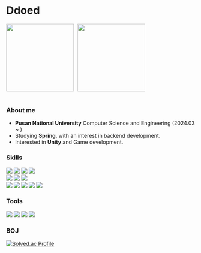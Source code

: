 # Ddoed

<div style="display: flex; gap: 10px;">
  <img src="https://github-readme-stats.vercel.app/api?username=ddoed&show_icons=true&locale=en&theme=tokyonight" height="180"/>
  <img src="https://github-readme-stats.vercel.app/api/top-langs?username=ddoed&show_icons=true&locale=en&layout=compact&theme=tokyonight" height="180"/>
</div>
<br>


### About me
* **Pusan National University** Computer Science and Engineering (2024.03 ~ )
* Studying **Spring**, with an interest in backend development.  
* Interested in **Unity** and Game development.  


### Skills
<div>
  <img src="https://img.shields.io/badge/C++-%2300599C.svg?style=for-the-badge&logo=c%2B%2B&logoColor=white" />
  <img src="https://img.shields.io/badge/C%23-%23239120.svg?style=for-the-badge&logo=csharp&logoColor=white" />
  <img src="https://img.shields.io/badge/Python-3776AB.svg?&style=for-the-badge&logo=Python&logoColor=white" />
  <img src="https://img.shields.io/badge/Java-007396?style=for-the-badge&logo=OpenJDK&logoColor=white">
</div>
<div>
  <img src="https://img.shields.io/badge/Unity-%23000000.svg?style=for-the-badge&logo=unity&logoColor=white" />
  <img src="https://img.shields.io/badge/Spring-6DB33F?style=for-the-badge&logo=Spring&logoColor=white">
  <img src="https://img.shields.io/badge/FastAPI-005571?style=for-the-badge&logo=fastapi">
</div>
<div>
  <img src="https://img.shields.io/badge/MySQL-4479A1?style=for-the-badge&logo=MySQL&logoColor=white">
  <img src="https://img.shields.io/badge/SQLite-003B57?style=for-the-badge&logo=sqlite&logoColor=white">
  <img src="https://img.shields.io/badge/Redis-%23DD0031.svg?&style=for-the-badge&logo=redis&logoColor=white">
  <img src="https://img.shields.io/badge/AWS-252E3D?style=for-the-badge&logo=amazonwebservices&logoColor=white">
  <img src="https://img.shields.io/badge/Nginx-009639?style=for-the-badge&logo=nginx&logoColor=white">
</div>

### Tools
<div>
  <img src="https://img.shields.io/badge/Git-F05032.svg?&style=for-the-badge&logo=Git&logoColor=white" />
  <img src="https://img.shields.io/badge/Figma-F24E1E.svg?style=for-the-badge&logo=figma&logoColor=white" />
  <img src="https://img.shields.io/badge/Visual%20Studio-5C2D91.svg?style=for-the-badge&logo=visual-studio&logoColor=white" />
  <img src="https://img.shields.io/badge/IntelliJIDEA-000000.svg?style=for-the-badge&logo=intellij-idea&logoColor=white" />
</div>


### BOJ
[![Solved.ac Profile](http://mazassumnida.wtf/api/v2/generate_badge?boj=ddoed123)](https://solved.ac/ddoed123)



